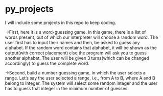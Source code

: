 # py_projects
I will include some projects in this repo to keep coding. 

->First, here it is a word-guessing game.
In this game, there is a list of words present, out of which our interpreter will choose a random word. 
The user first has to input their names and then, be asked to guess any alphabet. 
If the random word contains that alphabet, it will be shown as the output(with correct placement)
else the program will ask you to guess another alphabet. The user will
be given 3 turns(which can be changed accordingly) to guess the complete word.

->Second, build a number guessing game, in which the user selects a range. Let’s say the user selected a range, 
i.e., from A to B, where A and B belong to Integer.
The system will select some random integer and the user has to guess that 
integer in the minimum number of guesses.
